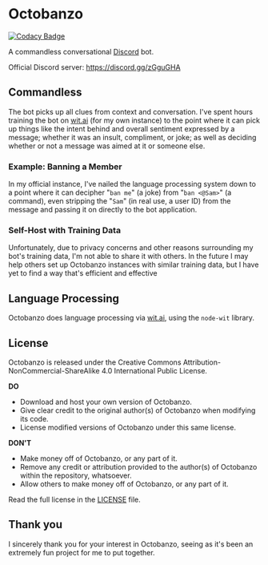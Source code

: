 # Octobanzo

[![Codacy Badge](https://api.codacy.com/project/badge/Grade/ff0fbaeb05784de5bafe4f70ec9fe2d9)](https://app.codacy.com/app/hadenpf/octobanzo)

A commandless conversational [Discord](https://discordapp.com) bot.

Official Discord server: <https://discord.gg/zGguGHA>

## Commandless
The bot picks up all clues from context and conversation. I've spent hours training the bot on [wit.ai](https://wit.ai) (for my own instance) to the point where it can pick up things like the intent behind and overall sentiment expressed by a message; whether it was an insult, compliment, or joke; as well as deciding whether or not a message was aimed at it or someone else.

### Example: Banning a Member
In my official instance, I've nailed the language processing system down to a point where it can decipher "`ban me`" (a joke) from "`ban <@Sam>`" (a command), even stripping the "`Sam`" (in real use, a user ID) from the message and passing it on directly to the bot application.

### Self-Host with Training Data
Unfortunately, due to privacy concerns and other reasons surrounding my bot's training data, I'm not able to share it with others. In the future I may help others set up Octobanzo instances with similar training data, but I have yet to find a way that's efficient and effective

## Language Processing
Octobanzo does language processing via [wit.ai](https://wit.ai), using the `node-wit` library.

## License
Octobanzo is released under the Creative Commons Attribution-NonCommercial-ShareAlike 4.0 International Public License.
 
**DO**
- Download and host your own version of Octobanzo.
- Give clear credit to the original author(s) of Octobanzo when modifying its code.
- License modified versions of Octobanzo under this same license.

**DON'T**
- Make money off of Octobanzo, or any part of it.
- Remove any credit or attribution provided to the author(s) of Octobanzo within the repository, whatsoever.
- Allow others to make money off of Octobanzo, or any part of it.

Read the full license in the [LICENSE](https://github.com/hadenpf/octobanzo/blob/master/LICENSE) file.

## Thank you
I sincerely thank you for your interest in Octobanzo, seeing as it's been an extremely fun project for me to put together.